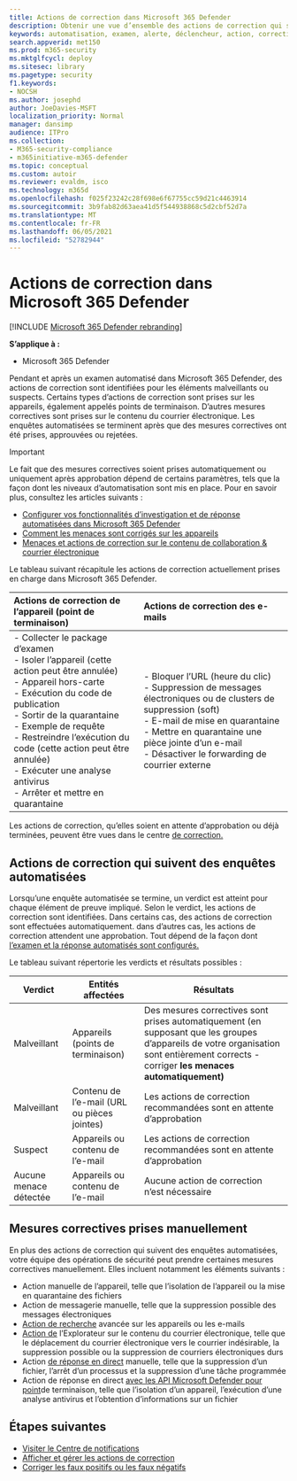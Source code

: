```yaml
---
title: Actions de correction dans Microsoft 365 Defender
description: Obtenir une vue d’ensemble des actions de correction qui suivent des enquêtes automatisées dans Microsoft 365 Defender
keywords: automatisation, examen, alerte, déclencheur, action, correction
search.appverid: met150
ms.prod: m365-security
ms.mktglfcycl: deploy
ms.sitesec: library
ms.pagetype: security
f1.keywords:
- NOCSH
ms.author: josephd
author: JoeDavies-MSFT
localization_priority: Normal
manager: dansimp
audience: ITPro
ms.collection:
- M365-security-compliance
- m365initiative-m365-defender
ms.topic: conceptual
ms.custom: autoir
ms.reviewer: evaldm, isco
ms.technology: m365d
ms.openlocfilehash: f025f23242c28f698e6f67755cc59d21c4463914
ms.sourcegitcommit: 3b9fab82d63aea41d5f544938868c5d2cbf52d7a
ms.translationtype: MT
ms.contentlocale: fr-FR
ms.lasthandoff: 06/05/2021
ms.locfileid: "52782944"
---
```

# <a name="remediation-actions-in-microsoft-365-defender"></a>Actions de correction dans Microsoft 365 Defender

[!INCLUDE [Microsoft 365 Defender rebranding](../includes/microsoft-defender.md)]


**S’applique à :**
- Microsoft 365 Defender

Pendant et après un examen automatisé dans Microsoft 365 Defender, des actions de correction sont identifiées pour les éléments malveillants ou suspects. Certains types d’actions de correction sont prises sur les appareils, également appelés points de terminaison. D’autres mesures correctives sont prises sur le contenu du courrier électronique. Les enquêtes automatisées se terminent après que des mesures correctives ont été prises, approuvées ou rejetées.

> [!IMPORTANT]
> Le fait que des mesures correctives soient prises automatiquement ou uniquement après approbation dépend de certains paramètres, tels que la façon dont les niveaux d’automatisation sont mis en place. Pour en savoir plus, consultez les articles suivants :
> - [Configurer vos fonctionnalités d’investigation et de réponse automatisées dans Microsoft 365 Defender](m365d-configure-auto-investigation-response.md)
> - [Comment les menaces sont corrigés sur les appareils](../defender-endpoint/automated-investigations.md)
> - [Menaces et actions de correction sur le contenu de collaboration & courrier électronique](../office-365-security/air-remediation-actions.md#threats-and-remediation-actions)

Le tableau suivant récapitule les actions de correction actuellement prises en charge dans Microsoft 365 Defender. 

|Actions de correction de l’appareil (point de terminaison)  |Actions de correction des e-mails  |
|:---------|:---------|
|- Collecter le package d’examen <br/>- Isoler l’appareil (cette action peut être annulée)<br/>- Appareil hors-carte <br/>- Exécution du code de publication <br/>- Sortir de la quarantaine <br/>- Exemple de requête <br/>- Restreindre l’exécution du code (cette action peut être annulée) <br/>- Exécuter une analyse antivirus <br/>- Arrêter et mettre en quarantaine      |- Bloquer l’URL (heure du clic)<br/>- Suppression de messages électroniques ou de clusters de suppression (soft)<br/>- E-mail de mise en quarantaine<br/>- Mettre en quarantaine une pièce jointe d’un e-mail<br/>- Désactiver le forwarding de courrier externe          |

Les actions de correction, qu’elles soient en attente d’approbation ou déjà terminées, peuvent être vues dans le centre [de correction.](m365d-action-center.md)

## <a name="remediation-actions-that-follow-automated-investigations"></a>Actions de correction qui suivent des enquêtes automatisées

Lorsqu’une enquête automatisée se termine, un verdict est atteint pour chaque élément de preuve impliqué. Selon le verdict, les actions de correction sont identifiées. Dans certains cas, des actions de correction sont effectuées automatiquement. dans d’autres cas, les actions de correction attendent une approbation. Tout dépend de la façon dont [l’examen et la réponse automatisés sont configurés.](m365d-configure-auto-investigation-response.md)

Le tableau suivant répertorie les verdicts et résultats possibles :

| Verdict    | Entités affectées    | Résultats|
|------|------|------|
| Malveillant    | Appareils (points de terminaison)    | Des mesures correctives sont prises automatiquement [](m365d-configure-auto-investigation-response.md#review-or-change-the-automation-level-for-device-groups) (en supposant que les groupes d’appareils de votre organisation sont entièrement corrects - corriger **les menaces automatiquement)**|
| Malveillant    | Contenu de l’e-mail (URL ou pièces jointes) | Les actions de correction recommandées sont en attente d’approbation|
| Suspect    | Appareils ou contenu de l’e-mail | Les actions de correction recommandées sont en attente d’approbation|
| Aucune menace détectée    | Appareils ou contenu de l’e-mail    | Aucune action de correction n’est nécessaire|


## <a name="remediation-actions-that-are-taken-manually"></a>Mesures correctives prises manuellement

En plus des actions de correction qui suivent des enquêtes automatisées, votre équipe des opérations de sécurité peut prendre certaines mesures correctives manuellement. Elles incluent notamment les éléments suivants :

- Action manuelle de l’appareil, telle que l’isolation de l’appareil ou la mise en quarantaine des fichiers
- Action de messagerie manuelle, telle que la suppression possible des messages électroniques 
- [Action de recherche](../defender-endpoint/advanced-hunting-overview.md) avancée sur les appareils ou les e-mails
- [Action de](../office-365-security/threat-explorer.md) l’Explorateur sur le contenu du courrier électronique, telle que le déplacement du courrier électronique vers le courrier indésirable, la suppression possible ou la suppression de courriers électroniques durs
- Action [de réponse en direct](https://docs.microsoft.com/windows/security/threat-protection/microsoft-defender-atp/live-response) manuelle, telle que la suppression d’un fichier, l’arrêt d’un processus et la suppression d’une tâche programmée
- Action de réponse en direct [avec les API Microsoft Defender pour point](../defender-endpoint/management-apis.md#microsoft-defender-for-endpoint-apis)de terminaison, telle que l’isolation d’un appareil, l’exécution d’une analyse antivirus et l’obtention d’informations sur un fichier

## <a name="next-steps"></a>Étapes suivantes

- [Visiter le Centre de notifications](m365d-action-center.md)
- [Afficher et gérer les actions de correction](m365d-autoir-actions.md)
- [Corriger les faux positifs ou les faux négatifs](m365d-autoir-report-false-positives-negatives.md)
